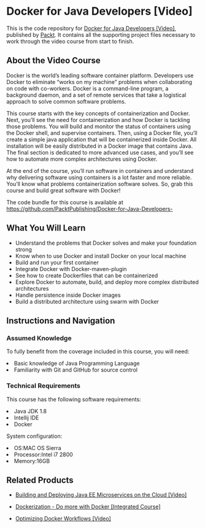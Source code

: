 # Docker for Java Developers [Video]
This is the code repository for [Docker for Java Developers [Video]](https://www.packtpub.com/virtualization-and-cloud/docker-java-developers-video?utm_source=github&utm_medium=repository&utm_campaign=9781788629492), published by [Packt](https://www.packtpub.com/?utm_source=github). It contains all the supporting project files necessary to work through the video course from start to finish.
## About the Video Course
Docker is the world’s leading software container platform. Developers use Docker to eliminate “works on my machine” problems when collaborating on code with co-workers. Docker is a command-line program, a background daemon, and a set of remote services that take a logistical approach to solve common software problems. 

This course starts with the key concepts of containerization and Docker. Next, you’ll see the need for containerization and how Docker is tackling those problems. You will build and monitor the status of containers using the Docker shell, and supervise containers. Then, using a Docker file, you’ll create a simple java application that will be containerized inside Docker. All installation will be easily distributed in a Docker image that contains Java. The final section is dedicated to more advanced use cases, and you’ll see how to automate more complex architectures using Docker.

At the end of the course, you’ll run software in containers and understand why delivering software using containers is a lot faster and more reliable. You’ll know what problems containerization software solves. So, grab this course and build great software with Docker!

The code bundle for this course is available at https://github.com/PacktPublishing/Docker-for-Java-Developers-

<H2>What You Will Learn</H2>
<DIV class=book-info-will-learn-text>
<UL>
<LI>Understand the problems that Docker solves and make your foundation strong
<LI>Know when to use Docker and install Docker on your local machine
<LI>Build and run your first container
<LI>Integrate Docker with Docker-maven-plugin
<LI>See how to create Dockerfiles that can be containerized
<LI>Explore Docker to automate, build, and deploy more complex distributed architectures
<LI>Handle persistence inside Docker images
<LI>Build a distributed architecture using swarm with Docker </LI></UL></DIV>

## Instructions and Navigation

### Assumed Knowledge
To fully benefit from the coverage included in this course, you will need:<br/>
<LI>Basic knowledge of Java Programming Language
<LI>Familiarity with Git and GitHub for source control

### Technical Requirements
This course has the following software requirements:<br/>
<LI>Java JDK 1.8
<LI>Intellij IDE
<LI>Docker 

System configuration:
<LI>OS:MAC OS Sierra
<LI>Processor:Intel i7 2800
<LI>Memory:16GB


## Related Products
* [Building and Deploying Java EE Microservices on the Cloud [Video]](https://www.packtpub.com/application-development/building-and-deploying-java-ee-microservices-cloud-video?utm_source=github&utm_medium=repository&utm_campaign=9781788833943)

* [Dockerization - Do more with Docker [Integrated Course]](https://www.packtpub.com/virtualization-and-cloud/dockerization-do-more-docker-integrated-course?utm_source=github&utm_medium=repository&utm_campaign=9781788394857)

* [Optimizing Docker Workflows [Video]](https://www.packtpub.com/virtualization-and-cloud/optimizing-docker-workflows-video?utm_source=github&utm_medium=repository&utm_campaign=9781788627542)



